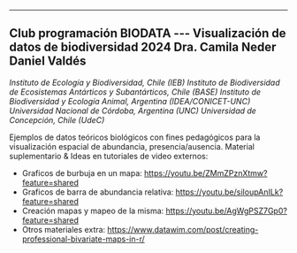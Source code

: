 ----
Club programación BIODATA --- Visualización de datos de biodiversidad 2024
  Dra. Camila Neder
  Daniel Valdés
------

 _Instituto de Ecología y Biodiversidad, Chile (IEB)_
_Instituto de Biodiversidad de Ecosistemas Antárticos y Subantárticos, Chile (BASE)_
_Instituto de Biodiversidad y Ecología Animal, Argentina (IDEA/CONICET-UNC)_
_Universidad Nacional de Córdoba, Argentina (UNC)_
_Universidad de Concepción, Chile (UdeC)_


Ejemplos de datos teóricos biológicos con fines pedagógicos para la visualización espacial de abundancia, presencia/ausencia.
Material suplementario & Ideas en tutoriales de video externos:
* Graficos de burbuja en un mapa: https://youtu.be/ZMmZPznXtmw?feature=shared
* Graficos de barra de abundancia relativa: https://youtu.be/siIoupAnILk?feature=shared
* Creación mapas y mapeo de la misma: https://youtu.be/AgWgPSZ7Gp0?feature=shared
* Otros materiales extra: https://www.datawim.com/post/creating-professional-bivariate-maps-in-r/
